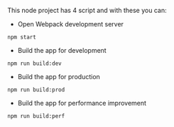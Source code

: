 This node project has 4 script and with these you can:
* Open Webpack development server
```
npm start
```
* Build the app for development
```
npm run build:dev
```
* Build the app for production
```
npm run build:prod
```
* Build the app for performance improvement
```
npm run build:perf
```